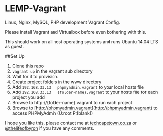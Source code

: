 # LEMP-Vagrant
Linux, Nginx, MySQL, PHP development Vagrant Config.

Please install Vagrant and Virtualbox before even bothering with this.

This should work on all host operating systems and runs Ubuntu 14.04 LTS as guest.

##Set Up
1. Clone this repo
2. `vagrant up` in the vagrant sub directory
3. Wait for it to provision.
4. Create project folders in the www directory
5. Add `192.168.33.13	phpmyadmin.vagrant` to your local hosts file
6. Add `192.168.33.13	{folder-name}.vagrant` to your hosts file for each project you add
7. Browse to http://{folder-name}.vagrant to run each project
8. Browse to [http://phpmyadmin.vagrant](http://phpmyadmin.vagrant) to access PHPMyAdmin (U:root P:[blank])

I hope you like this, please contact me at [techcapetown.co.za](https://techcapetown.co.za) or [@thelifeofbyron](https://twitter.com/thelifeofbyron) if you have any comments.
